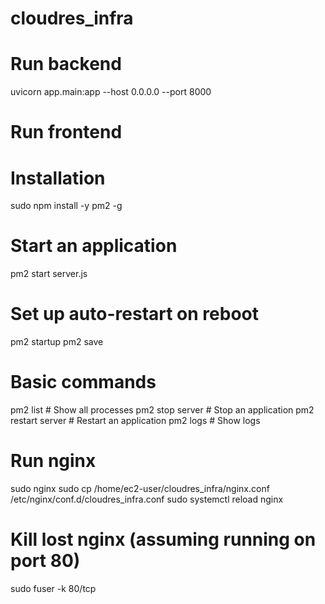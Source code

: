 # cloudres_infra

# Run backend
uvicorn app.main:app --host 0.0.0.0 --port 8000

# Run frontend
# Installation
sudo npm install -y pm2 -g

# Start an application
pm2 start server.js

# Set up auto-restart on reboot
pm2 startup
pm2 save

# Basic commands
pm2 list           # Show all processes
pm2 stop server    # Stop an application
pm2 restart server # Restart an application
pm2 logs           # Show logs


# Run nginx
sudo nginx
sudo cp /home/ec2-user/cloudres_infra/nginx.conf /etc/nginx/conf.d/cloudres_infra.conf
sudo systemctl reload nginx

# Kill lost nginx (assuming running on port 80)
sudo fuser -k 80/tcp